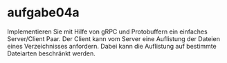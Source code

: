 # aufgabe04a

Implementieren Sie mit Hilfe von gRPC und Protobuffern ein einfaches
Server/Client Paar.
Der Client kann vom Server eine Auflistung der Dateien eines Verzeichnisses
anfordern. Dabei kann die Auflistung auf bestimmte Dateiarten beschränkt
werden.

